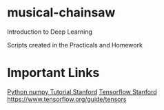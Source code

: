 # musical-chainsaw
Introduction to Deep Learning

Scripts created in the Practicals and Homework

# Important Links

[Python numpy Tutorial Stanford](http://cs231n.github.io/python-numpy-tutorial/)
[Tensorflow Stanford](https://cs224d.stanford.edu/lectures/CS224d-Lecture7.pdf)
<https://www.tensorflow.org/guide/tensors>
